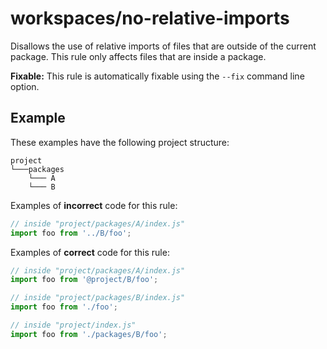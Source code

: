 # workspaces/no-relative-imports

Disallows the use of relative imports of files that are outside of the current package. This rule only affects files that are inside a package.

**Fixable:** This rule is automatically fixable using the `--fix` command line option.

## Example

These examples have the following project structure:

```
project
└───packages
    └─── A
    └─── B
```

Examples of **incorrect** code for this rule:

```js
// inside "project/packages/A/index.js"
import foo from '../B/foo';
```

Examples of **correct** code for this rule:

```js
// inside "project/packages/A/index.js"
import foo from '@project/B/foo';

// inside "project/packages/B/index.js"
import foo from './foo';

// inside "project/index.js"
import foo from './packages/B/foo';
```
